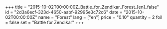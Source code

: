 +++
title = "2015-10-02T00:00:00Z_Battle_for_Zendikar_Forest_[en]_false"
id = "2d3a6ecf-323d-4650-aabf-92995e3c72c6"
date = "2015-10-02T00:00:00Z"
name = "Forest"
lang = ["en"]
price = "0.10"
quantity = 2
foil = false
set = "Battle for Zendikar"
+++
